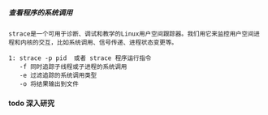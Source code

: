 ##### 查看程序的系统调用

```
strace是一个可用于诊断、调试和教学的Linux用户空间跟踪器。我们用它来监控用户空间进程和内核的交互，比如系统调用、信号传递、进程状态变更等。

1: strace -p pid  或者 strace 程序运行指令
   -f 同时追踪子线程或子进程的系统调用
   -e 过滤追踪的系统调用类型
   -o 将结果输出到文件
```

#### todo 深入研究